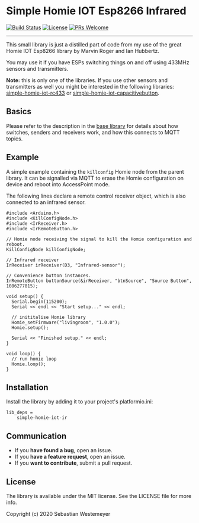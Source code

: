# Simple Homie IOT Esp8266 Infrared
[![Build Status](https://travis-ci.org/swesteme/simple-homie-iot-ir.svg?branch=develop)](https://travis-ci.org/swesteme/simple-homie-iot-ir)
[![License](https://img.shields.io/badge/license-MIT-blue.svg)](https://raw.githubusercontent.com/swesteme/simple-homie-iot-ir/develop/LICENSE)
[![PRs Welcome](https://img.shields.io/badge/PRs-welcome-brightgreen.svg?style=flat-square)](http://makeapullrequest.com)
__________

This small library is just a distilled part of code from my use of the great Homie IOT Esp8266 library by Marvin Roger and Ian Hubbertz.

You may use it if you have ESPs switching things on and off using 433MHz sensors and transmitters.

**Note:** this is only one of the libraries. If you use other sensors and transmitters as well you might be interested in the following libraries: [simple-homie-iot-rc433](https://github.com/swesteme/simple-homie-iot-rc433) or [simple-homie-iot-capacitivebutton](https://github.com/swesteme/simple-homie-iot-capacitivebutton).

## Basics
Please refer to the description in the [base library](https://github.com/swesteme/simple-homie-iot) for details about how switches, senders and receivers work, and how this connects to MQTT topics.

## Example
A simple example containing the `killconfig` Homie node from the parent library. It can be signalled via MQTT to erase the Homie configuration on device and reboot into AccessPoint mode.

The following lines declare a remote control receiver object, which is also connected to an infrared sensor.

```
#include <Arduino.h>
#include <KillConfigNode.h>
#include <IrReceiver.h>
#include <IrRemoteButton.h>

// Homie node receiving the signal to kill the Homie configuration and reboot.
KillConfigNode killConfigNode;

// Infrared receiver
IrReceiver irReceiver(D3, "Infrared-sensor");

// Convenience button instances.
IrRemoteButton buttonSource(&irReceiver, "btnSource", "Source Button", 1086277815);

void setup() {
  Serial.begin(115200);
  Serial << endl << "Start setup..." << endl;

  // inititalise Homie library
  Homie_setFirmware("livingroom", "1.0.0");
  Homie.setup();

  Serial << "Finished setup." << endl;
}

void loop() {
  // run homie loop
  Homie.loop();
}
```

## Installation
Install the library by adding it to your project's platformio.ini:

```
lib_deps =
    simple-homie-iot-ir
```

## Communication
- If you **have found a bug**, open an issue.
- If you **have a feature request**, open an issue.
- If you **want to contribute**, submit a pull request.

## License
The library is available under the MIT license. See the LICENSE file for more info.

Copyright (c) 2020 Sebastian Westemeyer
